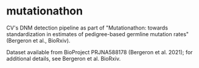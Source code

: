 # mutationathon
CV's DNM detection pipeline as part of "Mutationathon: towards standardization in estimates of pedigree-based germline mutation rates" (Bergeron et al., BioRxiv).

Dataset available from BioProject PRJNA588178 (Bergeron et al. 2021); for additional details, see Bergeron et al. BioRxiv.
